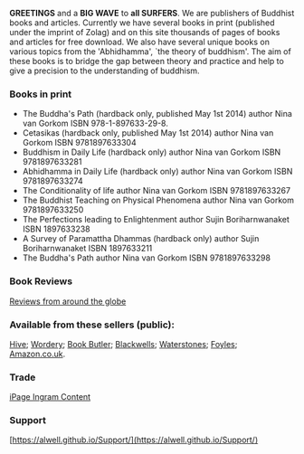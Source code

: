 **GREETINGS** and a **BIG WAVE** to **all SURFERS**.  We are publishers of Buddhist books
and articles. Currently we have several books in print (published under the imprint of Zolag) and on this site thousands
of pages of books and articles for free download. We also have several unique books on various topics from the 'Abhidhamma', `the theory of buddhism'. The aim of these books is to bridge the gap between theory and practice and help to give a precision to the  understanding of buddhism.

### Books in print 
 
- The Buddha's Path (hardback only, published May 1st 2014) author Nina van Gorkom ISBN 978-1-897633-29-8.
- Cetasikas (hardback only, published May 1st 2014) author Nina van Gorkom ISBN 9781897633304 
- Buddhism in Daily Life  (hardback only) author Nina van Gorkom ISBN 9781897633281 
- Abhidhamma in Daily Life  (hardback only) author Nina van Gorkom ISBN 9781897633274 
- The Conditionality of life author Nina van Gorkom ISBN 9781897633267 
- The Buddhist Teaching on Physical Phenomena author Nina van Gorkom 9781897633250
- The Perfections leading to Enlightenment author Sujin Boriharnwanaket ISBN 1897633238
- A Survey of Paramattha Dhammas (hardback only) author Sujin Boriharnwanaket ISBN 1897633211
- The Buddha's Path author Nina van Gorkom ISBN 9781897633298 

### Book Reviews
[Reviews from around the globe](https://github.com/alwell/Zolag_Archive/blob/master/Reviews.md)

### Available from these sellers (public):

[Hive](https://www.hive.co.uk); 
[Wordery](https://wordery.com); 
[Book Butler](http://www.bookbutler.co.uk); 
[Blackwells](http://bookshop.blackwell.co.uk); 
[Waterstones](https://www.waterstones.com); 
[Foyles](http://www.foyles.co.uk); 
[Amazon.co.uk](http://www.amazon.co.uk). 

### Trade
[iPage Ingram Content](https://ipage.ingramcontent.com/ipage/li001.jsp)

### Support

[https://alwell.github.io/Support/](https://alwell.github.io/Support/)
